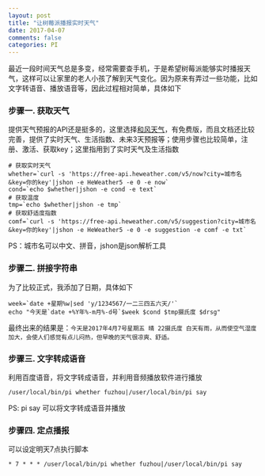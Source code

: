 ```yaml
---
layout: post
title: "让树莓派播报实时天气"
date: 2017-04-07
comments: false
categories: PI
---
```


最近一段时间天气总是多变，经常需要查手机，于是希望树莓派能够实时播报天气，这样可以让家里的老人小孩了解到天气变化。因为原来有弄过一些功能，比如文字转语音、播放语音等，因此过程相对简单，具体如下

### 步骤一. 获取天气
提供天气预报的API还是挺多的，这里选择[和风天气](https://www.heweather.com/)，有免费版，而且文档还比较完善，提供了实时天气、生活指数、未来3天预报等；使用步骤也比较简单，注册、激活、获取key；这里指用到了实时天气及生活指数

```
# 获取实时天气
whether=`curl -s 'https://free-api.heweather.com/v5/now?city=城市名&key=你的key'|jshon -e HeWeather5 -e 0 -e now`
cond=`echo $whether|jshon -e cond -e text`
# 获取温度
tmp=`echo $whether|jshon -e tmp`
# 获取舒适度指数
comf=`curl -s 'https://free-api.heweather.com/v5/suggestion?city=城市名&key=你的key'|jshon -e HeWeather5 -e 0 -e suggestion -e comf -e txt`
```
PS：城市名可以中文、拼音，jshon是json解析工具


### 步骤二. 拼接字符串
为了比较正式，我添加了日期，具体如下

```
week=`date +星期%w|sed 'y/1234567/一二三四五六天/'`
echo "今天是`date +%Y年%-m月%-d号`$week $cond $tmp摄氏度 $drsg"
```

最终出来的结果是：`今天是2017年4月7号星期五 晴 22摄氏度 白天有雨，从而使空气湿度加大，会使人们感觉有点儿闷热，但早晚的天气很凉爽、舒适。`

### 步骤三. 文字转成语音

利用百度语音，将文字转成语音，并利用音频播放软件进行播放

```
/user/local/bin/pi whether fuzhou|/user/local/bin/pi say
```
PS: pi say 可以将文字转成语音并播放

### 步骤四. 定点播报

可以设定明天7点执行脚本

```
* 7 * * * /user/local/bin/pi whether fuzhou|/user/local/bin/pi say
```



